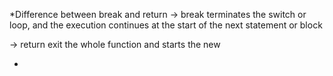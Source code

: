 *Difference between break and return
 -> break terminates the switch or loop, and the execution
 continues at the start of the next statement or block
 
 -> return exit the whole function and starts the new 

* 
